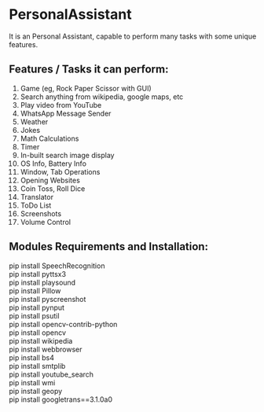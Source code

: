 # PersonalAssistant
It is an Personal Assistant, capable to perform many tasks with some unique features. 



## Features / Tasks it can perform:  
1. Game (eg, Rock Paper Scissor with GUI)  
2. Search anything from wikipedia, google maps, etc  
3. Play video from YouTube    
5. WhatsApp Message Sender   
7. Weather  
8. Jokes  
12. Math Calculations  
13. Timer  
14. In-built search image display  
16. OS Info, Battery Info  
17. Window, Tab Operations  
18. Opening Websites    
21. Coin Toss, Roll Dice  
22. Translator  
23. ToDo List   
25. Screenshots  
26. Volume Control  

## Modules Requirements and Installation:  
  pip install SpeechRecognition  
  pip install pyttsx3  
  pip install playsound  
  pip install Pillow  
  pip install pyscreenshot  
  pip install pynput  
  pip install psutil  
  pip install opencv-contrib-python  
  pip install opencv  
  pip install wikipedia  
  pip install webbrowser  
  pip install bs4  
  pip install smtplib  
  pip install youtube_search  
  pip install wmi  
  pip install geopy  
  pip install googletrans==3.1.0a0  
  


